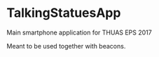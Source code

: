 # TalkingStatuesApp
Main smartphone application for THUAS EPS 2017

Meant to be used together with beacons. 
